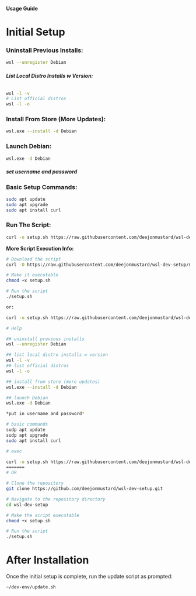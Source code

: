 **Usage Guide**
# Initial Setup

### **Uninstall Previous Installs:**
```bash
wsl --unregister Debian
```

###### **List Local Distro Installs w Version:**
```bash
wsl -l -v
# List official distros 
wsl -l -o 
```

### **Install From Store (More Updates):**
```bash
wsl.exe --install -d Debian
```

### **Launch Debian:**
```bash
wsl.exe -d Debian
```

##### set username and password

### **Basic Setup Commands:**
```bash
sudo apt update
sudo apt upgrade
sudo apt install curl
```

### **Run The Script:**
```bash
curl -o setup.sh https://raw.githubusercontent.com/deejonmustard/wsl-dev-setup/main/setup.sh && chmod +x setup.sh && ./setup.sh
```
**More Script Execution Info:**
```bash
# Download the script
curl -O https://raw.githubusercontent.com/deejonmustard/wsl-dev-setup/main/setup.sh

# Make it executable
chmod +x setup.sh

# Run the script
./setup.sh

or:

curl -o setup.sh https://raw.githubusercontent.com/deejonmustard/wsl-dev-setup/main/setup.sh && chmod +x setup.sh && ./setup.sh

# Help

## uninstall previous installs 
wsl --unregister Debian

## list local distro installs w version
wsl -l -v
## list official distros 
wsl -l -o 

## install from store (more updates)
wsl.exe --install -d Debian

## launch Debian
wsl.exe -d Debian

*put in username and password*

# basic commands
sudp apt update
sudp apt upgrade
sudo apt install curl

# exec

curl -o setup.sh https://raw.githubusercontent.com/deejonmustard/wsl-dev-setup/main/setup.sh && chmod +x setup.sh && ./setup.sh
=======
# OR

# Clone the repository
git clone https://github.com/deejonmustard/wsl-dev-setup.git

# Navigate to the repository directory
cd wsl-dev-setup

# Make the script executable
chmod +x setup.sh

# Run the script
./setup.sh
```
# After Installation
Once the initial setup is complete, run the update script as prompted:
```bash
~/dev-env/update.sh
```
